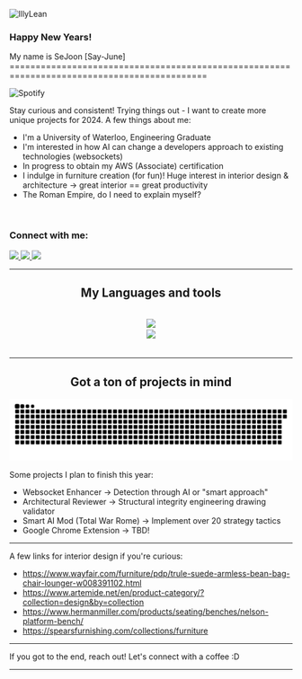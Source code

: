 ![IllyLean](https://github.com/sejoonpark99/sejoonpark99/assets/94677150/46366dca-ff4c-4def-94f6-e7a9156060d4)

<h3 align="left">Happy New Years!</h3>
My name is SeJoon [Say-June]
============================================================================================
<br/>

![Spotify](https://spotify-song-git-main-koaste.vercel.app/api/spotify)
<br/>

Stay curious and consistent! Trying things out - I want to create more unique projects for 2024. A few things about me:

* I'm a University of Waterloo, Engineering Graduate
* I'm interested in how AI can change a developers approach to existing technologies (websockets)
* In progress to obtain my AWS (Associate) certification
* I indulge in furniture creation (for fun)! Huge interest in interior design & architecture -> great interior == great productivity
* The Roman Empire, do I need to explain myself?

<br/>

<h3 align="left">Connect with me:</h3>
<div align="left"> 
  <a href="mailto:sejoon1999@gmail.com">
    <img src="https://img.shields.io/badge/Gmail-333333?style=for-the-badge&logo=gmail&logoColor=red" />
  </a>
  <a href="https://linkedin.com/in/sejoon-park" target="_blank">
    <img src="https://img.shields.io/badge/LinkedIn-0077B5?style=for-the-badge&logo=linkedin&logoColor=white" target="_blank" />
  </a>
  <a href="https://sejoon.ca" target="_blank">
     <img src="https://img.shields.io/badge/Portfolio-FF5722?style=for-the-badge&logo=todoist&logoColor=white" target="_blank" /> <!-- sqlite, safari, google-chrome are other good icon options -->
  </a>
</div>

 <hr/>
 
<h2 align="center">My Languages and tools</h2>
<br/>
<div align="center">
    <img src="https://skillicons.dev/icons?i=aws,angular,cs,py,react,typescript,dotnet,firebase,mongodb,c,nextjs,mysql,flask" /><br>
    <img src="https://skillicons.dev/icons?i=react,js,bootstrap,mui,html,css,github,figma,tailwind,git,r,redis,postgres,java" />
</div>

<br/>
  
<hr/>
<h2 align="center">Got a ton of projects in mind</h2>
<picture>
  <source media="(prefers-color-scheme: dark)" srcset="https://raw.githubusercontent.com/sejoonpark99/sejoonpark99/output/github-contribution-grid-snake-dark.svg">
  <source media="(prefers-color-scheme: light)" srcset="https://raw.githubusercontent.com/sejoonpark99/sejoonpark99/output/github-contribution-grid-snake.svg">
  <img alt="github contribution grid snake animation" src="https://raw.githubusercontent.com/sejoonpark99/sejoonpark99/output/github-contribution-grid-snake.svg">
</picture>

<br/>

Some projects I plan to finish this year:

* Websocket Enhancer -> Detection through AI or "smart approach"
* Architectural Reviewer -> Structural integrity engineering drawing validator
* Smart AI Mod (Total War Rome) -> Implement over 20 strategy tactics
* Google Chrome Extension -> TBD!

<hr/>
A few links for interior design if you're curious:

* https://www.wayfair.com/furniture/pdp/trule-suede-armless-bean-bag-chair-lounger-w008391102.html
* https://www.artemide.net/en/product-category/?collection=design&by=collection
* https://www.hermanmiller.com/products/seating/benches/nelson-platform-bench/
* https://spearsfurnishing.com/collections/furniture
<hr/>

If you got to the end, reach out! Let's connect with a coffee :D
<hr/>
